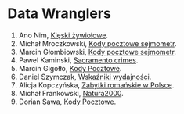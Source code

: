 ﻿# Data Wranglers

1. Ano Nim, [Klęski żywiołowe](/anon.md).
1. Michał Mroczkowski, [Kody pocztowe sejmometr](https://github.com/misiom1/sejmometr/blob/master/kody-pocztowe-misiom1.md).
1. Marcin Głombiowski, [Kody pocztowe sejmometr](https://github.com/mglombiowski/no_sql/blob/master/README.md).
1. Pawel Kaminski, [Sacramento crimes](https://github.com/pkamin/sacramentocrime/blob/master/README.md).
1. Marcin Gigołło, [Kody Pocztowe](/6i6ant.md).
1. Daniel Szymczak, [Wskaźniki wydajności](/dszymczak.md).
1. Alicja Kopczyńska, [Zabytki romańskie w Polsce](/alka74a.md).
1. Michał Frankowski, [Natura2000](/mfrankowski.md).
1. Dorian Sawa, [Kody Pocztowe](/dsawa.md).
